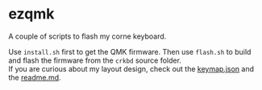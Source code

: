 # ezqmk
A couple of scripts to flash my corne keyboard.

Use `install.sh` first to get the QMK firmware. Then use `flash.sh` to build and flash the firmware from the `crkbd` source folder.  
If you are curious about my layout design, check out the [keymap.json](./crkbd/keymaps/aslo/keymap.json) and the [readme.md](./crkbd/keymaps/aslo/readme.md).
